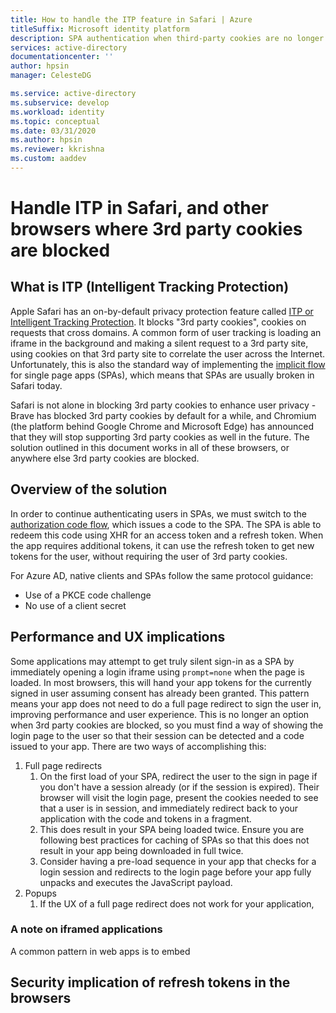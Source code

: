 ```yaml
---
title: How to handle the ITP feature in Safari | Azure
titleSuffix: Microsoft identity platform
description: SPA authentication when third-party cookies are no longer allowed.
services: active-directory
documentationcenter: ''
author: hpsin
manager: CelesteDG

ms.service: active-directory
ms.subservice: develop
ms.workload: identity
ms.topic: conceptual
ms.date: 03/31/2020
ms.author: hpsin
ms.reviewer: kkrishna
ms.custom: aaddev
---
```

# Handle ITP in Safari, and other browsers where 3rd party cookies are blocked

## What is ITP (Intelligent Tracking Protection)

Apple Safari has an on-by-default privacy protection feature called [ITP or Intelligent Tracking Protection](https://webkit.org/tracking-prevention-policy/).  It blocks "3rd party cookies", cookies on requests that cross domains. A common form of user tracking is loading an iframe in the background and making a silent request to a 3rd party site, using cookies on that  3rd party site to correlate the user across the Internet.  Unfortunately, this is also the standard way of implementing the [implicit flow](v2-oauth2-implicit-grant-flow) for single page apps (SPAs), which means that SPAs are usually broken in Safari today.

Safari is not alone in blocking 3rd party cookies to enhance user privacy - Brave has blocked 3rd party cookies by default for a while, and Chromium (the platform behind Google Chrome and Microsoft Edge) has announced that they will stop supporting 3rd party cookies as well in the future.  The solution outlined in this document works in all of these browsers, or anywhere else 3rd party cookies are blocked.  

## Overview of the solution

In order to continue authenticating users in SPAs, we must switch to the [authorization code flow](v2-oauth2-auth-code-flow), which issues a code to the SPA. The SPA is able to redeem this code using XHR for an access token and a refresh token.  When the app requires additional tokens, it can use the refresh token to get new tokens for the user, without requiring the user of 3rd party cookies.  

For Azure AD, native clients and SPAs follow the same protocol guidance: 

* Use of a PKCE code challenge
* No use of a client secret


## Performance and UX implications 

Some applications may attempt to get truly silent sign-in as a SPA by immediately opening a login iframe using `prompt=none` when the page is loaded. In most browsers, this will hand your app tokens for the currently signed in user assuming consent has already been granted.  This pattern means your app does not need to do a full page redirect to sign the user in, improving performance and user experience.  This is no longer an option when 3rd party cookies are blocked, so you must find a way of showing the login page to the user so that their session can be detected and a code issued to your app.  There are two ways of accomplishing this:

1. Full page redirects
    1. On the first load of your SPA, redirect the user to the sign in page if you don't have a session already (or if the session is expired).  Their browser will visit the login page, present the cookies needed to see that a user is in session, and immediately redirect back to your application with the code and tokens in a fragment.
    1. This does result in your SPA being loaded twice.  Ensure you are following best practices for caching of SPAs so that this does not result in your app being downloaded in full twice. 
    1. Consider having a pre-load sequence in your app that checks for a login session and redirects to the login page before your app fully unpacks and executes the JavaScript payload.
1. Popups
    1. If the UX of a full page redirect does not work for your application, 


### A note on iframed applications

A common pattern in web apps is to embed 

## Security implication of refresh tokens in the browsers


